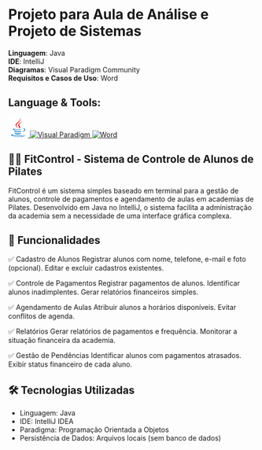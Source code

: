 # Projeto para Aula de Análise e Projeto de Sistemas

**Linguagem**: Java  
**IDE**: IntelliJ  
**Diagramas**: Visual Paradigm Community  
**Requisitos e Casos de Uso**: Word

<h2 align="left"> Language & Tools: </h2>
<p align="left">
    <!-- Java -->
    <a href="https://www.java.com" target="_blank" rel="noreferrer">
        <img src="https://raw.githubusercontent.com/devicons/devicon/master/icons/java/java-original.svg" alt="Java" width="40" height="40"/>
    </a>
    <!-- Visual Paradigm (Imagem alternativa) -->
    <a href="https://www.visual-paradigm.com" target="_blank" rel="noreferrer">
        <img src="https://upload.wikimedia.org/wikipedia/en/4/4b/Visual_Paradigm_logo.png" alt="Visual Paradigm" width="40" height="40"/>
    </a>
    <!-- Microsoft Word -->
    <a href="https://www.microsoft.com/microsoft-365/word" target="_blank" rel="noreferrer">
        <img src="https://upload.wikimedia.org/wikipedia/commons/8/8d/Microsoft_Word_2013-2019_logo.svg" alt="Word" width="40" height="40"/>
    </a>
</p>

## 🏋️‍♂️ FitControl - Sistema de Controle de Alunos de Pilates
FitControl é um sistema simples baseado em terminal para a gestão de alunos, controle de pagamentos e agendamento de aulas em academias de Pilates. Desenvolvido em Java no IntelliJ, o sistema facilita a administração da academia sem a necessidade de uma interface gráfica complexa.

## 📌 Funcionalidades
✅ Cadastro de Alunos
Registrar alunos com nome, telefone, e-mail e foto (opcional).
Editar e excluir cadastros existentes.  

✅ Controle de Pagamentos
Registrar pagamentos de alunos.
Identificar alunos inadimplentes.
Gerar relatórios financeiros simples.

✅ Agendamento de Aulas
Atribuir alunos a horários disponíveis.
Evitar conflitos de agenda.

✅ Relatórios
Gerar relatórios de pagamentos e frequência.
Monitorar a situação financeira da academia.

✅ Gestão de Pendências
Identificar alunos com pagamentos atrasados.
Exibir status financeiro de cada aluno.

## 🛠️ Tecnologias Utilizadas
- Linguagem: Java
- IDE: IntelliJ IDEA
- Paradigma: Programação Orientada a Objetos
- Persistência de Dados: Arquivos locais (sem banco de dados)
